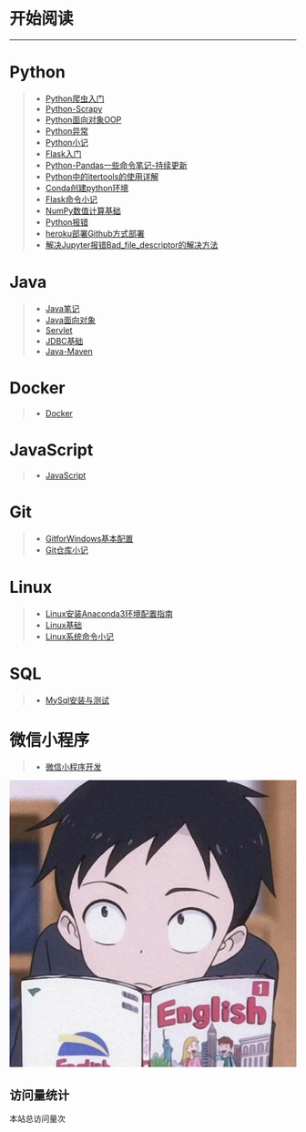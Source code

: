# 开始阅读
--- 
# Python
> * [Python爬虫入门](md/Python/Python爬虫入门.md)
> * [Python-Scrapy](md/Python/Python-Scrapy.md)
> * [Python面向对象OOP](md/Python/Python面向对象OOP.md)
> * [Python异常](md/Python/Python异常.md)
> * [Python小记](md/Python/Python小记.md)
> * [Flask入门](md/Python/Flask入门.md)
> * [Python-Pandas一些命令笔记-持续更新](md/Python/Python-Pandas一些命令笔记-持续更新.md)
> * [Python中的itertools的使用详解](md/Python/Python中的itertools的使用详解.md)
> * [Conda创建python环境](md/Python/Conda创建python环境.md)
> * [Flask命令小记](md/Python/Flask命令小记.md)
> * [NumPy数值计算基础](md/Python/NumPy数值计算基础.md)
> * [Python报错](md/Python/Python报错.md)
> * [heroku部署Github方式部署](md/Python/heroku部署Github方式部署.md)
> * [解决Jupyter报错Bad_file_descriptor的解决方法](md/Python/解决Jupyter报错Bad_file_descriptor的解决方法.md)
    
# Java
> * [Java笔记](md/Java/Java笔记.md)
> * [Java面向对象](md/Java/Java面向对象.md)
> * [Servlet](md/Java/Servlet.md)
> * [JDBC基础](md/Java/JDBC基础.md)
> * [Java-Maven](md/Java/Java-Maven.md)
# Docker
> * [Docker](md/Docker/Docker.md)
# JavaScript
> * [JavaScript](md/JavaScript/JavaScript.md)
# Git
> * [GitforWindows基本配置](md/Git/GitforWindows基本配置.md)
> * [Git仓库小记](md/Git/Git仓库小记.md)
# Linux
> * [Linux安装Anaconda3环境配置指南](md/Linux/Linux安装Anaconda3环境配置指南.md)
> * [Linux基础](md/Linux/Linux基础.md)
> * [Linux系统命令小记](md/Linux/Linux系统命令小记.md)
# SQL
> * [MySql安装与测试](md/SQL/MySql安装与测试.md)
# 微信小程序
> * [微信小程序开发](md/微信小程序/微信小程序开发.md)

<!-- ## 编写警告
> [!WARNING]
> 在`[]`里面写入`!WARNING`即可
>
> 这是一个使用了Markdown引用样式美化插件的警告

## 编写危险
> [!Danger]
> 在`[]`里面写入`!Danger`即可
>
> 这是一个使用了Markdown引用样式美化插件的危险

## 编写提示
> [!TIP]
> 在`[]`里面写入`!TIP`即可
>
> 这是一个使用了Markdown引用样式美化插件的提示

## 编写注释
> [!NOTE]
> 在`[]`里面写入`!NOTE`即可
>
> 这是一个使用了Markdown引用样式美化插件的注释

## 编写自定义警告
> [!WARNING|label:Important]
> 在`[]`里面写入`!WARNING|label:Important`即可
>
> 同理`Danger`，`TIP`，`NOTE`添加`label:xxx`实现自定义 -->

<!-- ## 图片缩放 -->
![](images/logo.jpg)

## 访问量统计
<span id="busuanzi_container_site_pv">
    本站总访问量<span id="busuanzi_value_site_pv"></span>次
</span>
